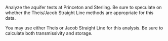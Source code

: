 Analyze the aquifer tests at Princeton and Sterling. Be sure to speculate on whether the Theis/Jacob Straight Line methods are appropriate for this data.

You may use either Theis or Jacob Straight Line for this analysis. Be sure to calculate both transmissivity and storage.
